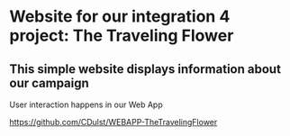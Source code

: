 # Website for our integration 4 project: The Traveling Flower

## This simple website displays information about our campaign

User interaction happens in our Web App


https://github.com/CDulst/WEBAPP-TheTravelingFlower





